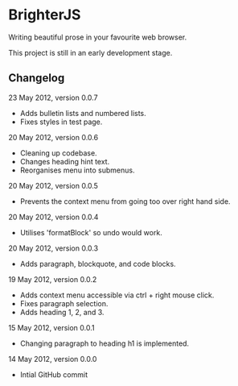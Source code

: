BrighterJS
==========
Writing beautiful prose in your favourite web browser.

This project is still in an early development stage.

Changelog
---------
23 May 2012, version 0.0.7
 * Adds bulletin lists and numbered lists.
 * Fixes styles in test page.

20 May 2012, version 0.0.6
 * Cleaning up codebase.
 * Changes heading hint text.
 * Reorganises menu into submenus.

20 May 2012, version 0.0.5
 * Prevents the context menu from going too over right hand side.

20 May 2012, version 0.0.4
 * Utilises 'formatBlock' so undo would work.

20 May 2012, version 0.0.3
 * Adds paragraph, blockquote, and code blocks.

19 May 2012, version 0.0.2
 * Adds context menu accessible via ctrl + right mouse click.
 * Fixes paragraph selection.
 * Adds heading 1, 2, and 3.

15 May 2012, version 0.0.1
 * Changing paragraph to heading h1 is implemented.

14 May 2012, version 0.0.0
 * Intial GitHub commit
